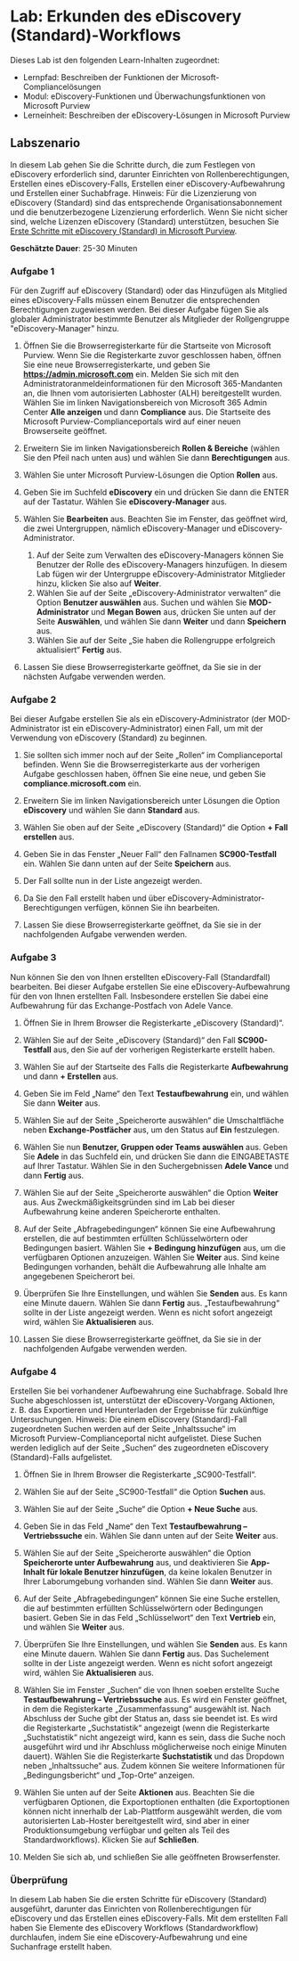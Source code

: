 <!---
---
Lab: Title: 'Erkunden des eDiscovery (Standard)-Workflows' Learning Path/Module/Unit: 'Lernpfad: Beschreiben der Funktionen der Microsoft-Compliancelösungen; Modul 5: eDiscovery-Funktionen und Überwachungsfunktionen von Microsoft Purview; Lerneinheit 2: Beschreiben der eDiscovery-Lösungen in Microsoft 365'
---
--->

# Lab: Erkunden des eDiscovery (Standard)-Workflows

Dieses Lab ist den folgenden Learn-Inhalten zugeordnet:

- Lernpfad: Beschreiben der Funktionen der Microsoft-Compliancelösungen
- Modul: eDiscovery-Funktionen und Überwachungsfunktionen von Microsoft Purview
- Lerneinheit: Beschreiben der eDiscovery-Lösungen in Microsoft Purview

## Labszenario

In diesem Lab gehen Sie die Schritte durch, die zum Festlegen von eDiscovery erforderlich sind, darunter Einrichten von Rollenberechtigungen, Erstellen eines eDiscovery-Falls, Erstellen einer eDiscovery-Aufbewahrung und Erstellen einer Suchabfrage.  Hinweis:  Für die Lizenzierung von eDiscovery (Standard) sind das entsprechende Organisationsabonnement und die benutzerbezogene Lizenzierung erforderlich. Wenn Sie nicht sicher sind, welche Lizenzen eDiscovery (Standard) unterstützen, besuchen Sie [Erste Schritte mit eDiscovery (Standard) in Microsoft Purview](https://docs.microsoft.com/microsoft-365/compliance/get-started-core-ediscovery?view=o365-worldwide).

**Geschätzte Dauer**: 25-30 Minuten

### Aufgabe 1

Für den Zugriff auf eDiscovery (Standard) oder das Hinzufügen als Mitglied eines eDiscovery-Falls müssen einem Benutzer die entsprechenden Berechtigungen zugewiesen werden. Bei dieser Aufgabe fügen Sie als globaler Administrator bestimmte Benutzer als Mitglieder der Rollgengruppe "eDiscovery-Manager" hinzu.

1. Öffnen Sie die Browserregisterkarte für die Startseite von Microsoft Purview.  Wenn Sie die Registerkarte zuvor geschlossen haben, öffnen Sie eine neue Browserregisterkarte, und geben Sie **https://admin.microsoft.com** ein. Melden Sie sich mit den Administratoranmeldeinformationen für den Microsoft 365-Mandanten an, die Ihnen vom autorisierten Labhoster (ALH) bereitgestellt wurden. Wählen Sie im linken Navigationsbereich von Microsoft 365 Admin Center **Alle anzeigen** und dann **Compliance** aus.  Die Startseite des Microsoft Purview-Complianceportals wird auf einer neuen Browserseite geöffnet.  


1. Erweitern Sie im linken Navigationsbereich **Rollen & Bereiche** (wählen Sie den Pfeil nach unten aus) und wählen Sie dann **Berechtigungen** aus.

1. Wählen Sie unter Microsoft Purview-Lösungen die Option **Rollen** aus.

1. Geben Sie im Suchfeld **eDiscovery** ein und drücken Sie dann die ENTER auf der Tastatur.  Wählen Sie **eDiscovery-Manager** aus.

1. Wählen Sie **Bearbeiten** aus.  Beachten Sie im Fenster, das geöffnet wird, die zwei Untergruppen, nämlich eDiscovery-Manager und eDiscovery-Administrator.  
    1. Auf der Seite zum Verwalten des eDiscovery-Managers können Sie Benutzer der Rolle des eDiscovery-Managers hinzufügen. In diesem Lab fügen wir der Untergruppe eDiscovery-Administrator Mitglieder hinzu, klicken Sie also auf **Weiter**.
    1. Wählen Sie auf der Seite „eDiscovery-Administrator verwalten“ die Option **Benutzer auswählen** aus. Suchen und wählen Sie **MOD-Administrator** und **Megan Bowen** aus, drücken Sie unten auf der Seite **Auswählen**, und wählen Sie dann **Weiter** und dann **Speichern** aus.
    1. Wählen Sie auf der Seite „Sie haben die Rollengruppe erfolgreich aktualisiert“ **Fertig** aus.

1. Lassen Sie diese Browserregisterkarte geöffnet, da Sie sie in der nächsten Aufgabe verwenden werden.

### Aufgabe 2

Bei dieser Aufgabe erstellen Sie als ein eDiscovery-Administrator (der MOD-Administrator ist ein eDiscovery-Administrator) einen Fall, um mit der Verwendung von eDiscovery (Standard) zu beginnen.

1. Sie sollten sich immer noch auf der Seite „Rollen“ im Complianceportal befinden. Wenn Sie die Browserregisterkarte aus der vorherigen Aufgabe geschlossen haben, öffnen Sie eine neue, und geben Sie **compliance.microsoft.com** ein.

1. Erweitern Sie im linken Navigationsbereich unter Lösungen die Option **eDiscovery** und wählen Sie dann **Standard** aus.

1. Wählen Sie oben auf der Seite „eDiscovery (Standard)“ die Option **+ Fall erstellen** aus.

1. Geben Sie in das Fenster „Neuer Fall“ den Fallnamen **SC900-Testfall** ein. Wählen Sie dann unten auf der Seite **Speichern** aus.

1. Der Fall sollte nun in der Liste angezeigt werden.

1. Da Sie den Fall erstellt haben und über eDiscovery-Administrator-Berechtigungen verfügen, können Sie ihn bearbeiten.  

1. Lassen Sie diese Browserregisterkarte geöffnet, da Sie sie in der nachfolgenden Aufgabe verwenden werden.

### Aufgabe 3

Nun können Sie den von Ihnen erstellten eDiscovery-Fall (Standardfall) bearbeiten.  Bei dieser Aufgabe erstellen Sie eine eDiscovery-Aufbewahrung für den von Ihnen erstellten Fall.  Insbesondere erstellen Sie dabei eine Aufbewahrung für das Exchange-Postfach von Adele Vance.

1. Öffnen Sie in Ihrem Browser die Registerkarte „eDiscovery (Standard)“.

1. Wählen Sie auf der Seite „eDiscovery (Standard)“ den Fall **SC900-Testfall** aus, den Sie auf der vorherigen Registerkarte erstellt haben.

1. Wählen Sie auf der Startseite des Falls die Registerkarte **Aufbewahrung** und dann **+ Erstellen** aus.

1. Geben Sie im Feld „Name“ den Text **Testaufbewahrung** ein, und wählen Sie dann **Weiter** aus.

1. Wählen Sie auf der Seite „Speicherorte auswählen“ die Umschaltfläche neben **Exchange-Postfächer** aus, um den Status auf **Ein** festzulegen.  

1. Wählen Sie nun **Benutzer, Gruppen oder Teams auswählen** aus.  Geben Sie **Adele** in das Suchfeld ein, und drücken Sie dann die EINGABETASTE auf Ihrer Tastatur. Wählen Sie in den Suchergebnissen **Adele Vance** und dann **Fertig** aus.

1. Wählen Sie auf der Seite „Speicherorte auswählen“ die Option **Weiter** aus.  Aus Zweckmäßigkeitsgründen sind im Lab bei dieser Aufbewahrung keine anderen Speicherorte enthalten.

1. Auf der Seite „Abfragebedingungen“ können Sie eine Aufbewahrung erstellen, die auf bestimmten erfüllten Schlüsselwörtern oder Bedingungen basiert. Wählen Sie **+ Bedingung hinzufügen** aus, um die verfügbaren Optionen anzuzeigen.  Wählen Sie **Weiter** aus. Sind keine Bedingungen vorhanden, behält die Aufbewahrung alle Inhalte am angegebenen Speicherort bei.

1. Überprüfen Sie Ihre Einstellungen, und wählen Sie **Senden** aus. Es kann eine Minute dauern. Wählen Sie dann **Fertig** aus.  „Testaufbewahrung“ sollte in der Liste angezeigt werden.  Wenn es nicht sofort angezeigt wird, wählen Sie **Aktualisieren** aus.

1. Lassen Sie diese Browserregisterkarte geöffnet, da Sie sie in der nachfolgenden Aufgabe verwenden werden.

### Aufgabe 4

Erstellen Sie bei vorhandener Aufbewahrung eine Suchabfrage.  Sobald Ihre Suche abgeschlossen ist, unterstützt der eDiscovery-Vorgang Aktionen, z. B. das Exportieren und Herunterladen der Ergebnisse für zukünftige Untersuchungen.   Hinweis:  Die einem eDiscovery (Standard)-Fall zugeordneten Suchen werden auf der Seite „Inhaltssuche“ im Microsoft Purview-Complianceportal nicht aufgelistet. Diese Suchen werden lediglich auf der Seite „Suchen“ des zugeordneten eDiscovery (Standard)-Falls aufgelistet.

1. Öffnen Sie in Ihrem Browser die Registerkarte „SC900-Testfall“.

1. Wählen Sie auf der Seite „SC900-Testfall“ die Option **Suchen** aus.

1. Wählen Sie auf der Seite „Suche“ die Option **+ Neue Suche** aus.

1. Geben Sie in das Feld „Name“ den Text **Testaufbewahrung – Vertriebssuche** ein. Wählen Sie dann unten auf der Seite **Weiter** aus.

1. Wählen Sie auf der Seite „Speicherorte auswählen“ die Option **Speicherorte unter Aufbewahrung** aus, und deaktivieren Sie **App-Inhalt für lokale Benutzer hinzufügen**, da keine lokalen Benutzer in Ihrer Laborumgebung vorhanden sind. Wählen Sie dann **Weiter** aus.

1. Auf der Seite „Abfragebedingungen“ können Sie eine Suche erstellen, die auf bestimmten erfüllten Schlüsselwörtern oder Bedingungen basiert. Geben Sie in das Feld „Schlüsselwort“ den Text **Vertrieb** ein, und wählen Sie **Weiter** aus.

1. Überprüfen Sie Ihre Einstellungen, und wählen Sie **Senden** aus. Es kann eine Minute dauern. Wählen Sie dann **Fertig** aus.  Das Suchelement sollte in der Liste angezeigt werden.  Wenn es nicht sofort angezeigt wird, wählen Sie **Aktualisieren** aus.

1. Wählen Sie im Fenster „Suchen“ die von Ihnen soeben erstellte Suche **Testaufbewahrung – Vertriebssuche** aus.  Es wird ein Fenster geöffnet, in dem die Registerkarte „Zusammenfassung“ ausgewählt ist.  Nach Abschluss der Suche gibt der Status an, dass sie beendet ist.  Es wird die Registerkarte „Suchstatistik“ angezeigt (wenn die Registerkarte „Suchstatistik“ nicht angezeigt wird, kann es sein, dass die Suche noch ausgeführt wird und ihr Abschluss möglicherweise noch einige Minuten dauert).  Wählen Sie die Registerkarte **Suchstatistik** und das Dropdown neben „Inhaltssuche“ aus.  Zudem können Sie weitere Informationen für „Bedingungsbericht“ und „Top-Orte“ anzeigen.  

1. Wählen Sie unten auf der Seite **Aktionen** aus.  Beachten Sie die verfügbaren Optionen, die Exportoptionen enthalten (die Exportoptionen können nicht innerhalb der Lab-Plattform ausgewählt werden, die vom autorisierten Lab-Hoster bereitgestellt wird, sind aber in einer Produktionsumgebung verfügbar und gelten als Teil des Standardworkflows). Klicken Sie auf **Schließen**.

1. Melden Sie sich ab, und schließen Sie alle geöffneten Browserfenster.

### Überprüfung

In diesem Lab haben Sie die ersten Schritte für eDiscovery (Standard) ausgeführt, darunter das Einrichten von Rollenberechtigungen für eDiscovery und das Erstellen eines eDiscovery-Falls.  Mit dem erstellten Fall haben Sie Elemente des eDiscovery Workflows (Standardworkflow) durchlaufen, indem Sie eine eDiscovery-Aufbewahrung und eine Suchanfrage erstellt haben.
